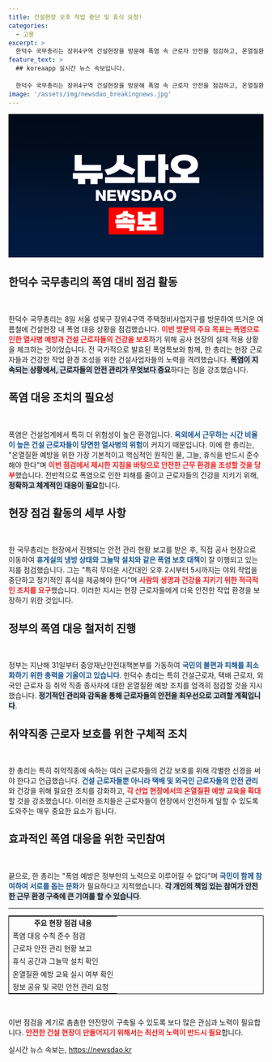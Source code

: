 ```yaml
---
title: 건설현장 오후 작업 중단 및 휴식 요청!
categories:
  - 고용
excerpt: >
  한덕수 국무총리는 장위4구역 건설현장을 방문해 폭염 속 근로자 안전을 점검하고, 온열질환 예방을 위한 철저한 대응을 강조했습니다. 물·그늘·휴식의 원칙 준수를 당부하며 취약직종 근로자 보호에 힘쓰겠다고 밝혔습니다.
feature_text: >
  ## koreaapp 실시간 뉴스 속보입니다.

  한덕수 국무총리는 장위4구역 건설현장을 방문해 폭염 속 근로자 안전을 점검하고, 온열질환 예방을 위한 철저한 대응을 강조했습니다. 물·그늘·휴식의 원칙 준수를 당부하며 취약직종 근로자 보호에 힘쓰겠다고 밝혔습니다.
image: '/assets/img/newsdao_breakingnews.jpg'
---
```


<p><img src="/assets/img/newsdao_breakingnews.jpg" alt="koreaapp 속보" /></p>

<h2 data-ke-size="size26">한덕수 국무총리의 폭염 대비 점검 활동</h2>

<p data-ke-size="size16">&nbsp;</p>

<p>한덕수 국무총리는 8일 서울 성북구 장위4구역 주택정비사업지구를 방문하여 뜨거운 여름철에 건설현장 내 폭염 대응 상황을 점검했습니다. <b><span style="color: #ee2323;">이번 방문의 주요 목표는 폭염으로 인한 열사병 예방과 건설 근로자들의 건강을 보호</span></b>하기 위해 공사 현장의 실제 적용 상황을 체크하는 것이었습니다. 전 국가적으로 발효된 폭염특보와 함께, 한 총리는 현장 근로자들과 건강한 작업 환경 조성을 위한 건설사업자들의 노력을 격려했습니다. <b><span style="background-color: #21538527;">폭염이 지속되는 상황에서, 근로자들의 안전 관리가 무엇보다 중요</span></b>하다는 점을 강조했습니다.</p>

<h2 data-ke-size="size26">폭염 대응 조치의 필요성</h2>

<p data-ke-size="size16">&nbsp;</p>

<p>폭염은 건설업계에서 특히 더 위험성이 높은 환경입니다. <b><span style="color: #1a5490;">옥외에서 근무하는 시간 비율이 높은 건설 근로자들이 당면한 열사병의 위험</span></b>이 커지기 때문입니다. 이에 한 총리는, "온열질환 예방을 위한 가장 기본적이고 핵심적인 원칙인 물, 그늘, 휴식을 반드시 준수해야 한다"며 <b><span style="color: #ee2323;">이번 점검에서 제시한 지침을 바탕으로 안전한 근무 환경을 조성할 것을 당부</span></b>했습니다. 전반적으로 폭염으로 인한 피해를 줄이고 근로자들의 건강을 지키기 위해, <b><span style="background-color: #21538527;">정확하고 체계적인 대응이 필요</span></b>합니다.</p>

<h2 data-ke-size="size26">현장 점검 활동의 세부 사항</h2>

<p data-ke-size="size16">&nbsp;</p>

<p>한 국무총리는 현장에서 진행되는 안전 관리 현황 보고를 받은 후, 직접 공사 현장으로 이동하여 <b><span style="color: #1a5490;">휴게실의 냉방 상태와 그늘막 설치와 같은 폭염 보호 대책</span></b>이 잘 이행되고 있는지를 점검했습니다. 그는 "특히 무더운 시간대인 오후 2시부터 5시까지는 야외 작업을 중단하고 정기적인 휴식을 제공해야 한다"며 <b><span style="color: #ee2323;">사람의 생명과 건강을 지키기 위한 적극적인 조치를 요구</span></b>했습니다. 이러한 지시는 현장 근로자들에게 더욱 안전한 작업 환경을 보장하기 위한 것입니다.</p>

<h2 data-ke-size="size26">정부의 폭염 대응 철저히 진행</h2>

<p data-ke-size="size16">&nbsp;</p>

<p>정부는 지난해 31일부터 중앙재난안전대책본부를 가동하여 <b><span style="color: #1a5490;">국민의 불편과 피해를 최소화하기 위한 총력을 기울이고 있습니다</span></b>. 한덕수 총리는 특히 건설근로자, 택배 근로자, 외국인 근로자 등 취약 직종 종사자에 대한 온열질환 예방 조치를 엄격히 점검할 것을 지시했습니다. <b><span style="background-color: #21538527;">정기적인 관리와 감독을 통해 근로자들의 안전을 최우선으로 고려할 계획입니다</span></b>.</p>

<h2 data-ke-size="size26">취약직종 근로자 보호를 위한 구체적 조치</h2>

<p data-ke-size="size16">&nbsp;</p>

<p>한 총리는 특히 취약직종에 속하는 여러 근로자들의 건강 보호를 위해 각별한 신경을 써야 한다고 언급했습니다. <b><span style="color: #1a5490;">건설 근로자들뿐 아니라 택배 및 외국인 근로자들의 안전 관리</span></b>와 건강을 위해 필요한 조치를 강화하고, <b><span style="color: #ee2323;">각 산업 현장에서의 온열질환 예방 교육을 확대</span></b>할 것을 강조했습니다. 이러한 조치들은 근로자들이 현장에서 안전하게 일할 수 있도록 도와주는 매우 중요한 요소가 됩니다.</p>

<h2 data-ke-size="size26">효과적인 폭염 대응을 위한 국민참여</h2>

<p data-ke-size="size16">&nbsp;</p>

<p>끝으로, 한 총리는 "폭염 예방은 정부만의 노력으로 이루어질 수 없다"며 <b><span style="color: #1a5490;">국민이 함께 참여하여 서로를 돕는 문화</span></b>가 필요하다고 지적했습니다. <b><span style="background-color: #21538527;">각 개인의 책임 있는 참여가 안전한 근무 환경 구축에 큰 기여를 할 수 있습니다</span></b>.</p>

<hr>

<table style="width: 100%; border: 1px solid black;">
    <tr>
        <td style="text-align: center; height: 17px;"><b>주요 현장 점검 내용</b></td>
    </tr>
    <tr>
        <td>폭염 대응 수칙 준수 점검</td>
    </tr>
    <tr>
        <td>근로자 안전 관리 현황 보고</td>
    </tr>
    <tr>
        <td>휴식 공간과 그늘막 설치 확인</td>
    </tr>
    <tr>
        <td>온열질환 예방 교육 실시 여부 확인</td>
    </tr>
    <tr>
        <td>정보 공유 및 국민 안전 관리 요청</td>
    </tr>
</table>

<p data-ke-size="size16">&nbsp;</p> 

<p>이번 점검을 계기로 촘촘한 안전망이 구축될 수 있도록 보다 많은 관심과 노력이 필요합니다. <b><span style="color: #ee2323;">안전한 건설 현장이 만들어지기 위해서는 최선의 노력이 반드시 필요</span></b>합니다.</p>
실시간 뉴스 속보는, <a href="https://newsdao.kr" rel="dofollow">https://newsdao.kr</a>


